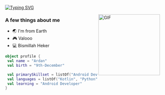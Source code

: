 
[![Typing SVG](https://readme-typing-svg.herokuapp.com?size=24&width=600&lines=Hheelloooo+My+Repository+Is+Uselesss+🤢)](https://git.io/typing-svg)

<img align="right" height="200" alt="GIF" src="https://images-wixmp-ed30a86b8c4ca887773594c2.wixmp.com/f/77ee25aa-724b-47cc-a0b3-aed8fa4a015d/denwer5-6e8faee4-d24a-42f0-896e-d992c3df1537.gif?token=eyJ0eXAiOiJKV1QiLCJhbGciOiJIUzI1NiJ9.eyJzdWIiOiJ1cm46YXBwOjdlMGQxODg5ODIyNjQzNzNhNWYwZDQxNWVhMGQyNmUwIiwiaXNzIjoidXJuOmFwcDo3ZTBkMTg4OTgyMjY0MzczYTVmMGQ0MTVlYTBkMjZlMCIsIm9iaiI6W1t7InBhdGgiOiJcL2ZcLzc3ZWUyNWFhLTcyNGItNDdjYy1hMGIzLWFlZDhmYTRhMDE1ZFwvZGVud2VyNS02ZThmYWVlNC1kMjRhLTQyZjAtODk2ZS1kOTkyYzNkZjE1MzcuZ2lmIn1dXSwiYXVkIjpbInVybjpzZXJ2aWNlOmZpbGUuZG93bmxvYWQiXX0.K1PwiFfmZDII6MJhqpT7ffoxiFavKRMKwHNX-KhW4eg" />


### A few things about me

- 🌏 I'm from Earth
- 🎮 Valooo
- 💻 Bismillah Heker

```kotlin
object profile {
 val name = "Ardan"
 val birth = "9th-December"
 
 val primarySkillset = listOf("Android Developer", "Data Science (Thesis)")
 val languages = listOf("Kotlin", "Python")
 val learning = "Android Developer"
}
```
